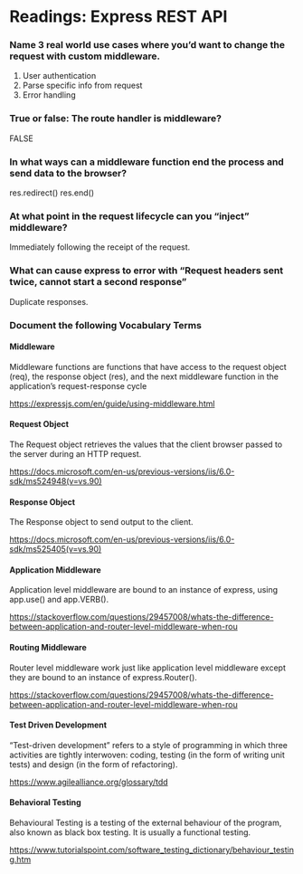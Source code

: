 # Readings: Express REST API

### Name 3 real world use cases where you’d want to change the request with custom middleware.

1. User authentication
2. Parse specific info from request
3. Error handling

### True or false: The route handler is middleware?

FALSE

### In what ways can a middleware function end the process and send data to the browser?

res.redirect()
res.end()

### At what point in the request lifecycle can you “inject” middleware?

Immediately following the receipt of the request.

### What can cause express to error with “Request headers sent twice, cannot start a second response”

Duplicate responses.

### Document the following Vocabulary Terms

#### Middleware

Middleware functions are functions that have access to the request object (req), the response object (res), and the next middleware function in the application’s request-response cycle

https://expressjs.com/en/guide/using-middleware.html

#### Request Object

The Request object retrieves the values that the client browser passed to the server during an HTTP request.

https://docs.microsoft.com/en-us/previous-versions/iis/6.0-sdk/ms524948(v=vs.90)

#### Response Object

The Response object to send output to the client.

https://docs.microsoft.com/en-us/previous-versions/iis/6.0-sdk/ms525405(v=vs.90)

#### Application Middleware

Application level middleware are bound to an instance of express, using app.use() and app.VERB().

https://stackoverflow.com/questions/29457008/whats-the-difference-between-application-and-router-level-middleware-when-rou

#### Routing Middleware

Router level middleware work just like application level middleware except they are bound to an instance of express.Router().

https://stackoverflow.com/questions/29457008/whats-the-difference-between-application-and-router-level-middleware-when-rou

#### Test Driven Development

“Test-driven development” refers to a style of programming in which three activities are tightly interwoven: coding, testing (in the form of writing unit tests) and design (in the form of refactoring).

https://www.agilealliance.org/glossary/tdd

#### Behavioral Testing

Behavioural Testing is a testing of the external behaviour of the program, also known as black box testing. It is usually a functional testing.

https://www.tutorialspoint.com/software_testing_dictionary/behaviour_testing.htm
